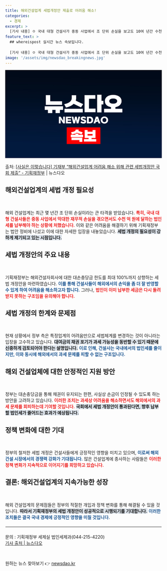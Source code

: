 ```yaml
---
title: 해외건설업계 세법개정안 제출로 어려움 해소!
categories:
  - 경제
excerpt: >
  [기사 내용] ㅇ 국내 대형 건설사가 중동 사업에서 조 단위 손실을 보고도 10여 년간 수천억원의 법인세 폭…
feature_text: >
  ## whereispost 실시간 뉴스 속보입니다.

  [기사 내용] ㅇ 국내 대형 건설사가 중동 사업에서 조 단위 손실을 보고도 10여 년간 수천억원의 법인세 폭…
image: '/assets/img/newsdao_breakingnews.jpg'
---
```


![뉴스다오 속보](/assets/img/newsdao_breakingnews.jpg)

<p>출처: <a href="https://newsdao.kr/2230" rel="dofollow">[사실은 이렇습니다] 기재부 “해외건설업계 어려움 해소 위해 관련 세법개정안 국회 제출” - 기획재정부</a> | 뉴스다오</p>

<h2 data-ke-size="size26">해외건설업계의 세법 개정 필요성</h2>

<p data-ke-size="size16">&nbsp;</p>

해외 건설업계는 최근 몇 년간 조 단위 손실이라는 큰 타격을 받았습니다. <b><span style="color: #ee2323;">특히, 국내 대형 건설사들은 중동 사업에서 막대한 재무적 손실을 겪으면서도 수천 억 원에 달하는 법인세를 납부해야 하는 상황에 처했습니다.</span></b> 이와 같은 어려움을 해결하기 위해 기획재정부는 법안 정비에 나섰고 이에 대한 자세한 입장을 내놓았습니다. <b><span style="background-color: #21538527;">세법 개정의 필요성이 강하게 제기되고 있는 시점입니다.</span></b> 

<h2 data-ke-size="size26">세법 개정안의 주요 내용</h2>

<p data-ke-size="size16">&nbsp;</p>

기획재정부는 해외건설자회사에 대한 대손충당금 한도를 최대 100%까지 상향하는 세법 개정안을 마련하였습니다. <b><span style="color: #1a5490;">이를 통해 건설사들이 해외에서의 손익을 좀 더 잘 반영할 수 있게 하여 어려움을 해소하고자 합니다.</span></b> 그러나, <b><span style="color: #ee2323;">법인이 이미 납부한 세금은 다시 돌려받지 못하는 구조임을 유의해야 합니다.</span></b>

<h2 data-ke-size="size26">세법 개정의 한계와 문제점</h2>

<p data-ke-size="size16">&nbsp;</p>

현재 상황에서 정부 측은 특정업계의 어려움만으로 세법체계를 변경하는 것이 아니라는 입장을 고수하고 있습니다. <b><span style="background-color: #21538527;">대여금의 채권 포기가 과세 가능성을 동반할 수 있기 때문에 신중하게 검토되어야 한다는 설명입니다.</span></b>  <b><span style="color: #1a5490;">이로 인해, 건설사는 국내에서의 법인세를 줄이지만, 이와 동시에 해외에서의 과세 문제를 피할 수 없는 구조입니다.</span></b>

<h2 data-ke-size="size26">해외 건설업체에 대한 안정적인 지원 방안</h2>

<p data-ke-size="size16">&nbsp;</p>

정부는 대손충당금을 통해 채권이 유지되는 한편, 사실상 손금이 인정될 수 있도록 하는 방안을 고려하고 있습니다. <b><span style="color: #ee2323;">이러한 조치는 과세상 어려움을 해소하면서도 해외에서의 과세 문제를 회피하는데 기여할 것입니다.</span></b>  <b><span style="background-color: #21538527;">국회에서 세법 개정안이 통과된다면, 향후 납부할 법인세가 줄어드는 효과가 예상됩니다.</span></b> 

<h2 data-ke-size="size26">정책 변화에 대한 기대</h2>

<p data-ke-size="size16">&nbsp;</p>

정부의 철저한 세법 개정은 건설사들에게 긍정적인 영향을 미치고 있으며, <b><span style="color: #1a5490;">이로써 해외 건설 시장에서의 경쟁력 강화가 기대됩니다.</span></b> 많은 건설업계에 종사하는 사람들은 <b><span style="color: #ee2323;">이러한 정책 변화가 지속적으로 이어지기를 희망하고 있습니다.</span></b>

<h2 data-ke-size="size26">결론: 해외건설업계의 지속가능한 성장</h2>

<p data-ke-size="size16">&nbsp;</p>

해외 건설업계의 문제점들은 정부의 적절한 개입과 정책 변화를 통해 해결될 수 있을 것입니다. <b><span style="background-color: #21538527;">따라서 기획재정부의 세법 개정안이 성공적으로 시행되기를 기대합니다.</span></b>  <b><span style="color: #1a5490;">이러한 조치들은 결국 국내 경제에 긍정적인 영향을 미칠 것입니다.</span></b> 

<hr style="border: 1px solid #eaeaea; margin: 20px 0;" />

<p data-ke-size="size16">문의 : 기획재정부 세제실 법인세제과(044-215-4220)<br><a href="https://newsdao.kr/2230" target="_blank">기사 출처 | 뉴스다오</a></p> 

<p data-ke-size="size16">&nbsp;</p> 

원하는 뉴스 찾아보기 👉 <a href="https://newsdao.kr" rel="dofollow">newsdao.kr</a>


